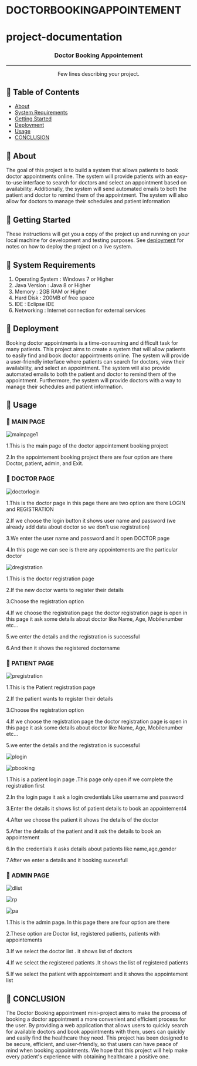 # DOCTORBOOKINGAPPOINTEMENT

# project-documentation



<h3 align="center">Doctor Booking Appointement</h3>

---
<p align="center"> Few lines describing your project.
    <br> 
</p>

## 🎉 Table of Contents
- [About](#about)
-  [System Requirements](#systemrequirements)
- [Getting Started](#getting_started)
- [Deployment](#deployment)
- [Usage](#usage)
- [CONCLUSION](#conclusion)







## 🎉 About <a name = "about"></a>
The goal of this project is to build a system that allows patients to book doctor appointments online. The system will provide patients with an easy-to-use interface to search for doctors and select an appointment based on availability. Additionally, the system will send automated emails to both the patient and doctor to remind them of the appointment. The system will also allow for doctors to manage their schedules and patient information
## 🎉 Getting Started <a name = "getting_started"></a>
These instructions will get you a copy of the project up and running on your local machine for development and testing purposes. See [deployment](#deployment) for notes on how to deploy the project on a live system.

## 🎉 System Requirements<a name = "systemrequirements"></a>
1. Operating System : Windows 7 or Higher
2. Java Version : Java 8 or Higher
3. Memory : 2GB RAM or Higher
4. Hard Disk : 200MB of free space
5. IDE : Eclipse IDE 
6. Networking : Internet connection for external services 

## 🎉 Deployment <a name = "deployment"></a>
Booking doctor appointments is a time-consuming and difficult task for many patients. This project aims to create a system that will allow patients to easily find and book doctor appointments online. The system will provide a user-friendly interface where patients can search for doctors, view their availability, and select an appointment. The system will also provide automated emails to both the patient and doctor to remind them of the appointment. Furthermore, the system will provide doctors with a way to manage their schedules and patient information.
##   🎉 Usage <a name="usage"></a>

### 🎉 MAIN PAGE

![mainpage1](https://user-images.githubusercontent.com/126753404/229324341-0073c5d4-574e-4b20-a68a-c9600c325446.png)


1.This is the main page of the doctor appointement booking project

2.In the appointement booking project there are four option are there Doctor, patient, admin, and Exit.


###   🎉 DOCTOR PAGE



![doctorlogin](https://user-images.githubusercontent.com/126753404/229324403-6a7d1188-b7d7-4b2a-a97a-959dddb29861.png)




1.This is the doctor page in this page there are two option are there LOGIN and REGISTRATION

2.If we choose the login button it shows user name and password (we already add data about doctor so we don’t use registration)

3.We enter the user name and password and it open DOCTOR page 

4.In this page we can see is there any appointements are the particular doctor



![dregistration](https://user-images.githubusercontent.com/126753404/229324442-0c524607-56d7-4841-ad57-6b6544552ccf.png)


1.This is the doctor registration page

2.If the new doctor wants to register their details

3.Choose the registration option

4.If we choose the registration page the doctor registration page is open in this page  it ask some details about doctor like Name, Age, Mobilenumber etc…

5.we enter the details  and the registration is successful

6.And then it shows the registered doctorname

###  🎉 PATIENT PAGE 


![pregistration](https://user-images.githubusercontent.com/126753404/229324500-e1e9339f-57f1-4dd6-b4db-3a67d75b4d70.png)

1.This is the Patient registration page 

2.If the patient wants to register their details

3.Choose the registration option

4.If we choose the registration page the doctor registration page is open in this page  it ask some details about doctor like Name, Age, Mobilenumber etc…

5.we enter the details  and the registration is successful


![plogin](https://user-images.githubusercontent.com/126753404/229324580-f646406b-98e6-4f7d-a7db-66d5967b2350.png)


![pbooking](https://user-images.githubusercontent.com/126753404/229324585-f6eec18b-353b-48aa-aa60-0054ab83640d.png)


1.This is a patient login page .This page only open if we complete the registration first

2.In the login page it ask a login credentials Like username and password

3.Enter the details it shows list of   patient details to book an appointement4

4.After we choose the patient it shows the details of the doctor

5.After the details of the patient and it ask the details to book an appointement

6.In the credentials it asks details about patients like name,age,gender

7.After we enter a details and it booking sucessfull

###  🎉 ADMIN PAGE


![dlist](https://user-images.githubusercontent.com/126753404/229324684-06349839-e285-4081-8dc0-f6b2041fb40f.png)


![rp](https://user-images.githubusercontent.com/126753404/229324692-05e42569-b4ec-4510-bfb5-d9cf199edbb9.png)


![pa](https://user-images.githubusercontent.com/126753404/229324697-f3127aa4-0be0-45e1-93c6-85e8cd62c2de.png)


1.This is the admin page. In this page there are four option are there

2.These option are Doctor list, registered patients, patients with appointements 

3.If we select the doctor list . it shows list of doctors 

4.If we select the registered patients .It shows the list of registered patients

5.If we select the patient with appointement and it shows the appointement list

##  🎉 CONCLUSION <a name="conclusion"></a>
  The Doctor Booking appointment mini-project aims to make the process of booking a doctor appointment a more convenient and efficient process for the user. By providing a web application that allows users to quickly search for available doctors and book appointments with them, users can quickly and easily find the healthcare they need. This project has been designed to be secure, efficient, and user-friendly, so that users can have peace of mind when booking appointments. We hope that this project will help make every patient's experience with obtaining healthcare a positive one.



